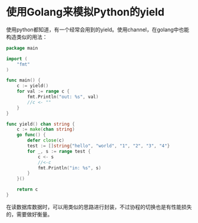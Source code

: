 # 使用Golang来模拟Python的yield

使用python都知道，有一个经常会用到的yield。使用channel，在golang中也能构造类似的用法：

```go
package main

import (
	"fmt"
)

func main() {
	c := yield()
	for val := range c {
		fmt.Println("out: %s", val)
		//c <- ""
	}
}

func yield() chan string {
	c := make(chan string)
	go func() {
		defer close(c)
		test := []string{"hello", "world", "1", "2", "3", "4"}
		for _, s := range test {
			c <- s
			//<-c
			fmt.Println("in: %s", s)
		}
	}()

	return c
}

```
在读数据库数据时，可以用类似的思路进行封装，不过协程的切换也是有性能损失的，需要做好衡量。
